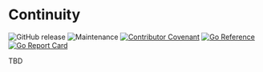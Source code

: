 # Continuity

![GitHub release](https://img.shields.io/github/v/release/memes/repo-template?sort=semver)
![Maintenance](https://img.shields.io/maintenance/yes/2023)
[![Contributor Covenant](https://img.shields.io/badge/Contributor%20Covenant-2.1-4baaaa.svg)](CODE_OF_CONDUCT.md)
[![Go Reference](https://pkg.go.dev/badge/github.com/memes/continuity.svg)](https://pkg.go.dev/github.com/memes/continuity)
[![Go Report Card](https://goreportcard.com/badge/github.com/memes/continuity)](https://goreportcard.com/report/github.com/memes/continuity)

TBD
